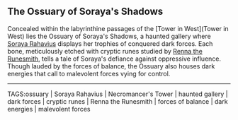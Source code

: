 ## The Ossuary of Soraya's Shadows

Concealed within the labyrinthine passages of the [Tower in West](Tower in West) lies the Ossuary of Soraya's Shadows, a haunted gallery where [Soraya Rahavius](../People/Soraya%20Rahavius.md) displays her trophies of conquered dark forces. Each bone, meticulously etched with cryptic runes studied by [Renna the Runesmith](../People/Renna%20the%20Runesmith.md), tells a tale of Soraya's defiance against oppressive influence. Though lauded by the forces of balance, the Ossuary also houses dark energies that call to malevolent forces vying for control.


---

TAGS:ossuary | Soraya Rahavius | Necromancer's Tower | haunted gallery | dark forces | cryptic runes | Renna the Runesmith | forces of balance | dark energies | malevolent forces
